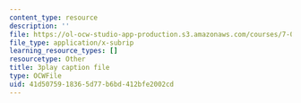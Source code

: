 ```yaml
---
content_type: resource
description: ''
file: https://ol-ocw-studio-app-production.s3.amazonaws.com/courses/7-01sc-fundamentals-of-biology-fall-2011/41d5075918365d77b6bd412bfe2002cd_0ZxeQqtAVl0.vtt
file_type: application/x-subrip
learning_resource_types: []
resourcetype: Other
title: 3play caption file
type: OCWFile
uid: 41d50759-1836-5d77-b6bd-412bfe2002cd
---
```

